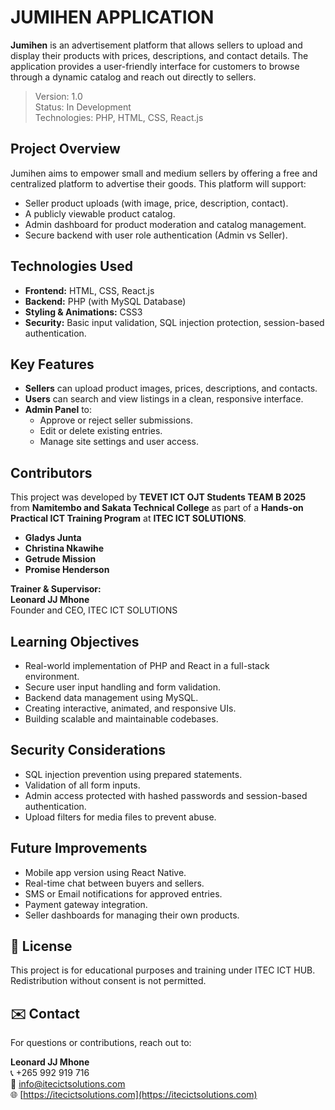 # JUMIHEN APPLICATION

**Jumihen** is an advertisement platform that allows sellers to upload and display their products with prices, descriptions, and contact details. The application provides a user-friendly interface for customers to browse through a dynamic catalog and reach out directly to sellers.

> Version: 1.0  
> Status: In Development  
> Technologies: PHP, HTML, CSS, React.js  


## Project Overview

Jumihen aims to empower small and medium sellers by offering a free and centralized platform to advertise their goods. This platform will support:

- Seller product uploads (with image, price, description, contact).
- A publicly viewable product catalog.
- Admin dashboard for product moderation and catalog management.
- Secure backend with user role authentication (Admin vs Seller).


## Technologies Used

- **Frontend:** HTML, CSS, React.js  
- **Backend:** PHP (with MySQL Database)
- **Styling & Animations:** CSS3
- **Security:** Basic input validation, SQL injection protection, session-based authentication.


## Key Features

- **Sellers** can upload product images, prices, descriptions, and contacts.
- **Users** can search and view listings in a clean, responsive interface.
- **Admin Panel** to:
  - Approve or reject seller submissions.
  - Edit or delete existing entries.
  - Manage site settings and user access.

## Contributors

This project was developed by **TEVET ICT OJT Students TEAM B 2025** from **Namitembo and Sakata Technical College** as part of a **Hands-on Practical ICT Training Program** at **ITEC ICT SOLUTIONS**.

- **Gladys Junta**
- **Christina Nkawihe**
- **Getrude Mission**
- **Promise Henderson**

**Trainer & Supervisor:**  
**Leonard JJ Mhone**  
Founder and CEO, ITEC ICT SOLUTIONS


## Learning Objectives

- Real-world implementation of PHP and React in a full-stack environment.
- Secure user input handling and form validation.
- Backend data management using MySQL.
- Creating interactive, animated, and responsive UIs.
- Building scalable and maintainable codebases.


## Security Considerations

- SQL injection prevention using prepared statements.
- Validation of all form inputs.
- Admin access protected with hashed passwords and session-based authentication.
- Upload filters for media files to prevent abuse.


## Future Improvements

- Mobile app version using React Native.
- Real-time chat between buyers and sellers.
- SMS or Email notifications for approved entries.
- Payment gateway integration.
- Seller dashboards for managing their own products.


## 📝 License

This project is for educational purposes and training under ITEC ICT HUB. Redistribution without consent is not permitted.


## ✉️ Contact

For questions or contributions, reach out to:

**Leonard JJ Mhone**  
📞 +265 992 919 716  
📧 info@itecictsolutions.com  
🌐 [https://itecictsolutions.com](https://itecictsolutions.com)